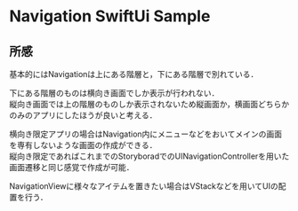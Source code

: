 # Navigation SwiftUi Sample

## 所感

基本的にはNavigationは上にある階層と，下にある階層で別れている．

下にある階層のものは横向き画面でしか表示が行われない．  
縦向き画面では上の階層のものしか表示されないため縦画面か，横画面どちらかのみのアプリにしたほうが良いと考える．

横向き限定アプリの場合はNavigation内にメニューなどをおいてメインの画面を専有しないような画面の作成ができる．  
縦向き限定であればこれまでのStoryboradでのUINavigationControllerを用いた画面遷移と同じ感覚で作成が可能．

NavigationViewに様々なアイテムを置きたい場合はVStackなどを用いてUIの配置を行う．
